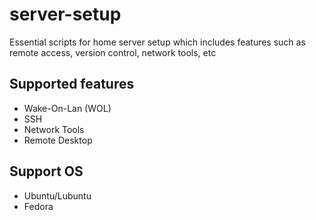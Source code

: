 # server-setup
Essential scripts for home server setup which includes features such as remote access, version control, network tools, etc

## Supported features
* Wake-On-Lan (WOL)  
* SSH  
* Network Tools  
* Remote Desktop  

## Support OS  
* Ubuntu/Lubuntu  
* Fedora  
